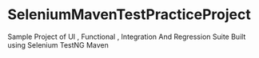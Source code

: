 # SeleniumMavenTestPracticeProject
Sample Project of UI , Functional , Integration And Regression Suite Built using Selenium TestNG Maven
